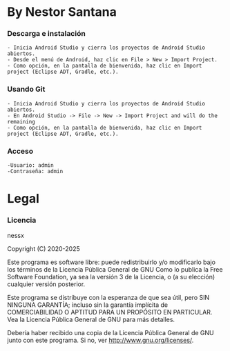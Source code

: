 # By Nestor Santana

### Descarga e instalación
```
- Inicia Android Studio y cierra los proyectos de Android Studio abiertos.
- Desde el menú de Android, haz clic en File > New > Import Project.
- Como opción, en la pantalla de bienvenida, haz clic en Import project (Eclipse ADT, Gradle, etc.).
```
### Usando Git
```
- Inicia Android Studio y cierra los proyectos de Android Studio abiertos.
- En Android Studio -> File -> New -> Import Project and will do the remaining
- Como opción, en la pantalla de bienvenida, haz clic en Import project (Eclipse ADT, Gradle, etc.).
```
### Acceso
```
-Usuario: admin
-Contraseña: admin
```
# Legal

### Licencia
nessx

Copyright (C) 2020-2025 

Este programa es software libre: puede redistribuirlo y/o modificarlo bajo los términos de la Licencia Pública General de GNU Como lo publica la Free Software Foundation, ya sea la versión 3 de la Licencia, o (a su elección) cualquier versión posterior.

Este programa se distribuye con la esperanza de que sea útil, pero SIN NINGUNA GARANTÍA; incluso sin la garantía implícita de COMERCIABILIDAD O APTITUD PARA UN PROPÓSITO EN PARTICULAR. Vea la Licencia Pública General de GNU para más detalles.

Debería haber recibido una copia de la Licencia Pública General de GNU junto con este programa. Si no, ver http://www.gnu.org/licenses/.
